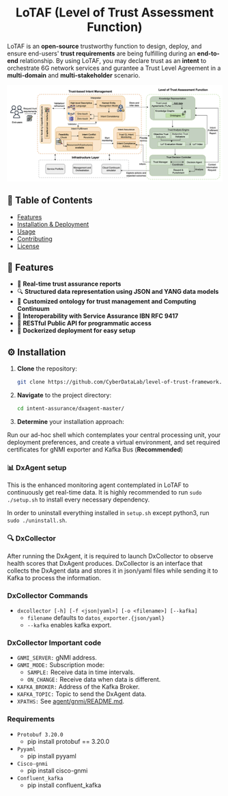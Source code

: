 <h1 align="center">LoTAF (Level of Trust Assessment Function)</h1>

LoTAF is an **open-source** trustworthy function to design, deploy, and ensure end-users' **trust requirements** are being fulfilling during an **end-to-end** relationship. By using LoTAF, you may declare trust as an **intent** to orchestrate 6G network services and gurantee a Trust Level Agreement in a **multi-domain** and **multi-stakeholder** scenario. 

![Framework](https://github.com/CyberDataLab/level-of-trust-framework/blob/main/LoT_architecture.png)

## 📑 Table of Contents

- [Features](#features)
- [Installation & Deployment](#installation)
- [Usage](#usage)
- [Contributing](#contributing)
- [License](#license)

## 🔧 Features

- 📡 **Real-time trust assurance reports**  
- 🔍 **Structured data representation using JSON and YANG data models**  
- 🧠 **Customized ontology for trust management and Computing Continuum**  
- 🔗 **Interoperability with Service Assurance IBN RFC 9417**  
- 🚀 **RESTful Public API for programmatic access**  
- 🐳 **Dockerized deployment for easy setup**  

## ⚙️ Installation

1. **Clone** the repository:
   ```bash
   git clone https://github.com/CyberDataLab/level-of-trust-framework.git

2. **Navigate** to the project directory:
    ```bash
    cd intent-assurance/dxagent-master/

3. **Determine** your installation approach:

Run our ad-hoc shell which contemplates your central processing unit, your deployment preferences, and create a virtual environment, and set required certificates for gNMI exporter and Kafka Bus (**Recommended**)

### 📊 DxAgent setup

This is the enhanced monitoring agent contemplated in LoTAF to continuously get real-time data. It is highly recommended to run `sudo ./setup.sh` to install every necessary dependency.

In order to uninstall everything installed in `setup.sh` except python3, run `sudo ./uninstall.sh`.

### 🔍 DxCollector

After running the DxAgent, it is required to launch DxCollector to observe health scores that DxAgent produces. DxCollector is an interface that collects the DxAgent data and stores it in json/yaml files while sending it to Kafka to process the information.

### DxCollector Commands

* `dxcollector [-h] [-f <json|yaml>] [-o <filename>] [--kafka]`
   * `filename` defaults to `datos_exporter.{json/yaml}` 
   * `--kafka` enables kafka export.

### DxCollector Important code

* `GNMI_SERVER:` gNMI address.
* `GNMI_MODE:` Subscription mode:
   * `SAMPLE:` Receive data in time intervals.
   * `ON_CHANGE:` Receive data when data is different.
* `KAFKA_BROKER:` Address of the Kafka Broker.
* `KAFKA_TOPIC:` Topic to send the DxAgent data. 
* `XPATHS:` See [agent/gnmi/README.md](https://github.com/ekorian/dxagent/tree/master/agent/gnmi).

### Requirements

* `Protobuf 3.20.0`
   * pip install protobuf == 3.20.0
* `Pyyaml`  
   * pip install pyyaml
* `Cisco-gnmi`
   * pip install cisco-gnmi
* `Confluent_kafka`
   * pip install confluent_kafka



